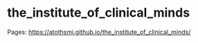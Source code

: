 # the_institute_of_clinical_minds

Pages: https://atothsmi.github.io/the_institute_of_clinical_minds/
